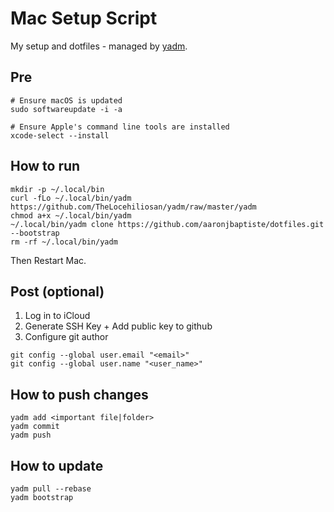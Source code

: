 # Mac Setup Script

My setup and dotfiles - managed by [yadm](https://yadm.io/).

## Pre

```
# Ensure macOS is updated
sudo softwareupdate -i -a

# Ensure Apple's command line tools are installed
xcode-select --install
```

## How to run

```
mkdir -p ~/.local/bin
curl -fLo ~/.local/bin/yadm https://github.com/TheLocehiliosan/yadm/raw/master/yadm
chmod a+x ~/.local/bin/yadm
~/.local/bin/yadm clone https://github.com/aaronjbaptiste/dotfiles.git --bootstrap
rm -rf ~/.local/bin/yadm
```

Then Restart Mac.

## Post (optional)

1. Log in to iCloud
2. Generate SSH Key + Add public key to github
3. Configure git author

```
git config --global user.email "<email>"
git config --global user.name "<user_name>"
```

## How to push changes

```
yadm add <important file|folder>
yadm commit
yadm push
```

## How to update

```
yadm pull --rebase
yadm bootstrap
```
